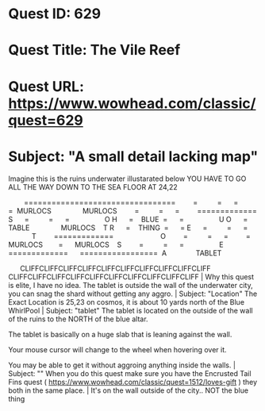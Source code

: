 # Quest ID: 629
# Quest Title: The Vile Reef
# Quest URL: https://www.wowhead.com/classic/quest=629
# Subject: "A small detail lacking map"
Imagine this is the ruins underwater illustarated below
YOU HAVE TO GO ALL THE WAY DOWN TO THE SEA FLOOR AT 24,22

        =================================
        =          =      =
        =  MURLOCS                MURLOCS
        =          =      =
        =============
S      =          =      =                  O
H      =    BLUE  =      =                  U
O      =    TABLE                MURLOCS    T
R      =    THING  =      =
E      =          =      =                  T
        =============                        O
        =          =      =
        =  MURLOCS        =      MURLOCS    S
        =          =      =                  E
        =============      =================  A
              TABLET

      CLIFFCLIFFCLIFFCLIFFCLIFFCLIFFCLIFFCLIFFCLIFFCLIFF
      CLIFFCLIFFCLIFFCLIFFCLIFFCLIFFCLIFFCLIFFCLIFFCLIFF | Why this quest is elite, I have no idea. The tablet is outside the wall of the underwater city, you can snag the shard without getting any aggro. | Subject: "Location"
The Exact Location is 25,23 on cosmos, it is about 10 yards north of the Blue WhirlPool | Subject: "tablet"
The tablet is located on the outside of the wall of the ruins to the NORTH of the blue altar.

The tablet is basically on a huge slab that is leaning against the wall.

Your mouse cursor will change to the wheel when hovering over it.

You may be able to get it without aggroing anything inside the walls. | Subject: "<Blank>"
When you do this quest make sure you have the Encrusted Tail Fins quest ( https://www.wowhead.com/classic/quest=1512/loves-gift ) they both in the same place. | It's on the wall outside of the city.. NOT the blue thing